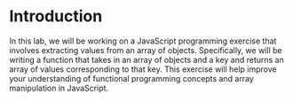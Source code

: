 # Introduction

In this lab, we will be working on a JavaScript programming exercise that involves extracting values from an array of objects. Specifically, we will be writing a function that takes in an array of objects and a key and returns an array of values corresponding to that key. This exercise will help improve your understanding of functional programming concepts and array manipulation in JavaScript.
